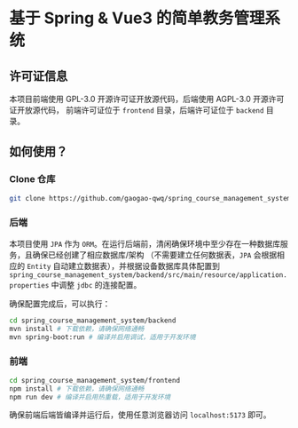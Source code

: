 # 基于 Spring & Vue3 的简单教务管理系统

## 许可证信息

本项目前端使用 GPL-3.0 开源许可证开放源代码，后端使用 AGPL-3.0 开源许可证开放源代码，
前端许可证位于 `frontend` 目录，后端许可证位于 `backend` 目录。

## 如何使用？

### Clone 仓库

```sh
git clone https://github.com/gaogao-qwq/spring_course_management_system.git
```

### 后端

本项目使用 `JPA` 作为 `ORM`。在运行后端前，清闲确保环境中至少存在一种数据库服务，且确保已经创建了相应数据库/架构
（不需要建立任何数据表，`JPA` 会根据相应的 `Entity` 自动建立数据表），并根据设备数据库具体配置到
`spring_course_management_system/backend/src/main/resource/application.properties`
中调整 `jdbc` 的连接配置。

确保配置完成后，可以执行：

```sh
cd spring_course_management_system/backend
mvn install # 下载依赖，请确保网络通畅
mvn spring-boot:run # 编译并启用调试，适用于开发环境
```

### 前端

```sh
cd spring_course_management_system/frontend
npm install # 下载依赖，请确保网络通畅
npm run dev # 编译并启用热重载，适用于开发环境
```

确保前端后端皆编译并运行后，使用任意浏览器访问 `localhost:5173` 即可。
